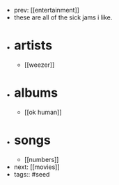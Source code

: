 - prev: [[entertainment]]
- these are all of the sick jams i like.
- # artists
	- [[weezer]]
- # albums
	- [[ok human]]
- # songs
	- [[numbers]]
- next: [[movies]]
- tags:: #seed
